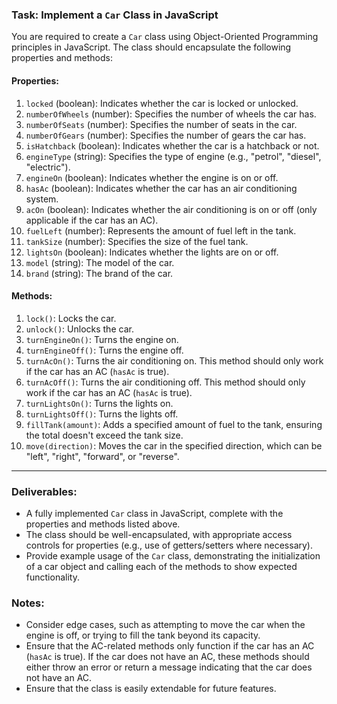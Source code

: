 ### Task: Implement a `Car` Class in JavaScript

You are required to create a `Car` class using Object-Oriented Programming principles in JavaScript. The class should encapsulate the following properties and methods:

#### **Properties:**

1. `locked` (boolean): Indicates whether the car is locked or unlocked.
2. `numberOfWheels` (number): Specifies the number of wheels the car has.
3. `numberOfSeats` (number): Specifies the number of seats in the car.
4. `numberOfGears` (number): Specifies the number of gears the car has.
5. `isHatchback` (boolean): Indicates whether the car is a hatchback or not.
6. `engineType` (string): Specifies the type of engine (e.g., "petrol", "diesel", "electric").
7. `engineOn` (boolean): Indicates whether the engine is on or off.
8. `hasAc` (boolean): Indicates whether the car has an air conditioning system.
9. `acOn` (boolean): Indicates whether the air conditioning is on or off (only applicable if the car has an AC).
10. `fuelLeft` (number): Represents the amount of fuel left in the tank.
11. `tankSize` (number): Specifies the size of the fuel tank.
12. `lightsOn` (boolean): Indicates whether the lights are on or off.
13. `model` (string): The model of the car.
14. `brand` (string): The brand of the car.

#### **Methods:**

1. `lock()`: Locks the car.
2. `unlock()`: Unlocks the car.
3. `turnEngineOn()`: Turns the engine on.
4. `turnEngineOff()`: Turns the engine off.
5. `turnAcOn()`: Turns the air conditioning on. This method should only work if the car has an AC (`hasAc` is true).
6. `turnAcOff()`: Turns the air conditioning off. This method should only work if the car has an AC (`hasAc` is true).
7. `turnLightsOn()`: Turns the lights on.
8. `turnLightsOff()`: Turns the lights off.
9. `fillTank(amount)`: Adds a specified amount of fuel to the tank, ensuring the total doesn't exceed the tank size.
10. `move(direction)`: Moves the car in the specified direction, which can be "left", "right", "forward", or "reverse".

---

### Deliverables:

- A fully implemented `Car` class in JavaScript, complete with the properties and methods listed above.
- The class should be well-encapsulated, with appropriate access controls for properties (e.g., use of getters/setters where necessary).
- Provide example usage of the `Car` class, demonstrating the initialization of a car object and calling each of the methods to show expected functionality.

### Notes:

- Consider edge cases, such as attempting to move the car when the engine is off, or trying to fill the tank beyond its capacity.
- Ensure that the AC-related methods only function if the car has an AC (`hasAc` is true). If the car does not have an AC, these methods should either throw an error or return a message indicating that the car does not have an AC.
- Ensure that the class is easily extendable for future features.
